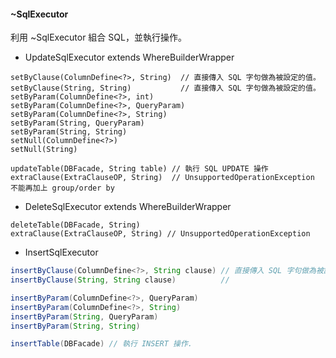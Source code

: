 #### ~SqlExecutor

利用 ~SqlExecutor 組合 SQL，並執行操作。

* UpdateSqlExecutor  extends WhereBuilderWrapper 

```
setByClause(ColumnDefine<?>, String)  // 直接傳入 SQL 字句做為被設定的值。 
setByClause(String, String)           // 直接傳入 SQL 字句做為被設定的值。 
setByParam(ColumnDefine<?>, int)
setByParam(ColumnDefine<?>, QueryParam)
setByParam(ColumnDefine<?>, String)
setByParam(String, QueryParam)
setByParam(String, String)
setNull(ColumnDefine<?>)
setNull(String)

updateTable(DBFacade, String table) // 執行 SQL UPDATE 操作
extraClause(ExtraClauseOP, String)  // UnsupportedOperationException 不能再加上 group/order by 
```

* DeleteSqlExecutor  extends WhereBuilderWrapper 

```
deleteTable(DBFacade, String)
extraClause(ExtraClauseOP, String) // UnsupportedOperationException
```

* InsertSqlExecutor 

``` java
insertByClause(ColumnDefine<?>, String clause) // 直接傳入 SQL 字句做為被設定的值。 
insertByClause(String, String clause)          //

insertByParam(ColumnDefine<?>, QueryParam)
insertByParam(ColumnDefine<?>, String)
insertByParam(String, QueryParam)
insertByParam(String, String)

insertTable(DBFacade) // 執行 INSERT 操作.
```
